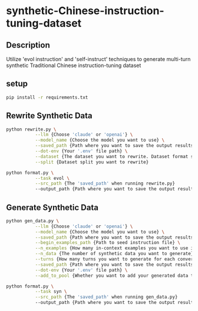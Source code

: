 # synthetic-Chinese-instruction-tuning-dataset

## Description

Utilize 'evol instruction' and 'self-instruct' techniques to generate multi-turn synthetic Traditional Chinese instruction-tuning dataset

## setup

```bash
pip install -r requirements.txt
```

## Rewrite Synthetic Data

```bash
python rewrite.py \
		   --llm {Choose 'claude' or 'openai'} \
		   --model_name {Choose the model you want to use} \
		   --saved_path {Path where you want to save the output results} \
		   --dot-env {Your '.env' file path} \
		   --dataset {The dataset you want to rewrite. Dataset format should be 'sharegpt'} \
		   --split {Dataset split you want to rewrite}

python format.py \
		   --task evol \
		   --src_path {The 'saved_path' when running rewrite.py}
		   --output_path {Path where you want to save the output results. The output file would be a .jsonl file}
```

## Generate Synthetic Data

```bash
python gen_data.py \
		   --llm {Choose 'claude' or 'openai'} \
		   --model_name {Choose the model you want to use} \
		   --saved_path {Path where you want to save the output results} \
		   --begin_examples_path {Path to seed instruction file} \
		   --n_examples {How many in-context examples you want to use in your text prompt} \
		   --n_data {The number of synthetic data you want to generate} \
		   --turns {How many turns you want to generate for each conversation} \
		   --saved_path {Path where you want to save the output results} \
		   --dot-env {Your '.env' file path} \
		   --add_to_pool {Whether you want to add your generated data to seed task pool or not}

python format.py \
		   --task syn \
		   --src_path {The 'saved_path' when running gen_data.py}
		   --output_path {Path where you want to save the output results. The output file would be a .jsonl file}
```
